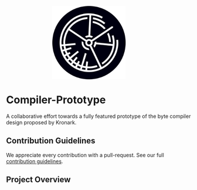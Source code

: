 <div style="display:block;margin:0 auto;width:50%;max-height:200px;">
    <img style="display:block;max-height:200px;" src="./docs/assets/logo.svg">
</div>

# Compiler-Prototype
A collaborative effort towards a fully featured prototype of the byte compiler design proposed by Kronark.

## Contribution Guidelines
We appreciate every contribution with a pull-request. See our full [contribution guidelines](./docs/CONTRIBUTION.md).

## Project Overview
